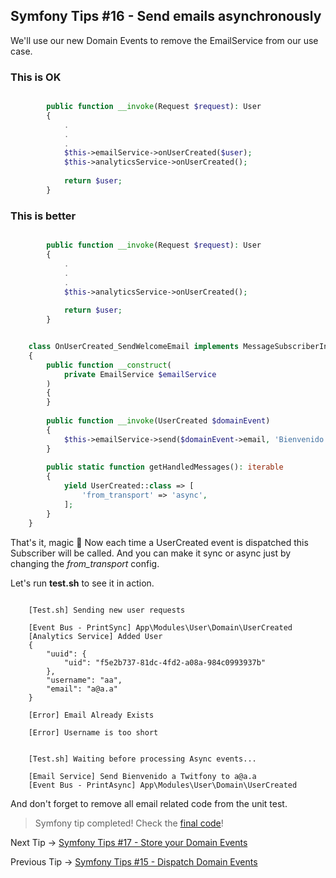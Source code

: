 ## Symfony Tips #16 - Send emails asynchronously

We'll use our new Domain Events to remove the EmailService from our use case.

### This is OK

```php

        public function __invoke(Request $request): User
        {
            .
            .
            .
            $this->emailService->onUserCreated($user);
            $this->analyticsService->onUserCreated();
    
            return $user;
        }
```  

### This is better

```php

        public function __invoke(Request $request): User
        {
            .
            .
            .
            $this->analyticsService->onUserCreated();
    
            return $user;
        }
 ```   

```php

    class OnUserCreated_SendWelcomeEmail implements MessageSubscriberInterface
    {
        public function __construct(
            private EmailService $emailService
        )
        {
        }
    
        public function __invoke(UserCreated $domainEvent)
        {
            $this->emailService->send($domainEvent->email, 'Bienvenido a Twitfony');
        }
    
        public static function getHandledMessages(): iterable
        {
            yield UserCreated::class => [
                'from_transport' => 'async',
            ];
        }
    }
```  

That's it, magic 🧙 Now each time a UserCreated event is dispatched this Subscriber will be called. And you can make it sync or async just by changing the _from\_transport_ config.

Let's run **test.sh** to see it in action.

```

    [Test.sh] Sending new user requests
    
    [Event Bus - PrintSync] App\Modules\User\Domain\UserCreated
    [Analytics Service] Added User
    {
        "uuid": {
            "uid": "f5e2b737-81dc-4fd2-a08a-984c0993937b"
        },
        "username": "aa",
        "email": "a@a.a"
    }
    
    [Error] Email Already Exists
    
    [Error] Username is too short
    
    
    [Test.sh] Waiting before processing Async events...
    
    [Email Service] Send Bienvenido a Twitfony to a@a.a
    [Event Bus - PrintAsync] App\Modules\User\Domain\UserCreated
```

And don't forget to remove all email related code from the unit test.

> Symfony tip completed! Check the [final code](https://github.com/albertobeiz/symfony-tips/tree/16)!

Next Tip -> [Symfony Tips #17 - Store your Domain Events](https://github.com/albertobeiz/symfony-tips/tree/17)

Previous Tip -> [Symfony Tips #15 - Dispatch Domain Events](https://github.com/albertobeiz/symfony-tips/tree/15)
